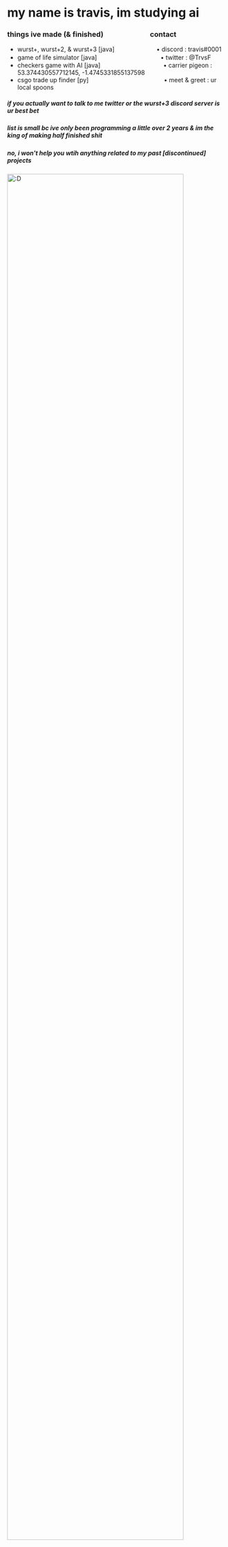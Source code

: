 <h1>
my name is travis, im studying ai
</h1>
<h3>things ive made (& finished)⠀⠀⠀⠀⠀⠀⠀⠀⠀contact</h3>
<ul>
<li>wurst+, wurst+2, & wurst+3 [java]⠀⠀⠀⠀        ⠀⠀  ⠀• discord : travis#0001</li>
<li>game of life simulator [java]⠀⠀⠀⠀⠀⠀⠀⠀⠀  　  ⠀⠀    • twitter : @TrvsF</li>
<li>checkers game with AI [java]⠀⠀⠀⠀⠀⠀⠀⠀⠀⠀⠀⠀     ⠀• carrier pigeon : 53.374430557712145, -1.4745331855137598 </li>
<li>csgo trade up finder [py]⠀⠀⠀⠀⠀⠀⠀⠀⠀⠀⠀⠀⠀⠀  ⠀ ⠀ • meet & greet : ur local spoons</li>
</ul>
<h5>if you actually want to talk to me twitter or the wurst+3 discord server is ur best bet</h5>
<h5>list is small bc ive only been programming a little over 2 years & im the king of making half finished shit</h5>
<h5>no, i won't help you wtih anything related to my past [discontinued] projects</h5>

<img src = "https://media.discordapp.net/attachments/836702416920772659/867868500428980234/standard.gif" alt = ":D" width = "90%" />

<p> <img src="https://komarev.com/ghpvc/?username=trvsf&color=8E64D0" alt="trvsf" /> <img src="https://img.shields.io/github/followers/trvsf" alt="trvsf" />  <img src="https://img.shields.io/badge/gamer-dub-ff69b4" alt="trvsf" /> <img src="https://img.shields.io/badge/my%20music%20taste%20is-better%20than%20urs-success" alt="trvsf" />  </p>

